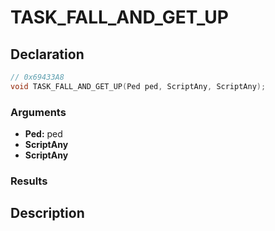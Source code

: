 # TASK_FALL_AND_GET_UP

## Declaration
```cpp
// 0x69433A8
void TASK_FALL_AND_GET_UP(Ped ped, ScriptAny, ScriptAny);
```

### Arguments
- **Ped:** ped
- **ScriptAny**
- **ScriptAny**

### Results

## Description
